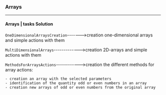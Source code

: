 ### Arrays ###
***
#### Arrays | tasks Solution ####

`OneDimensionalArraysCreation`------->creation one-dimensional arrays and simple actions with them

`MultiDimensionalArrays`------------->creation 2D-arrays and simple actions with them

`MethodsForArraysActions`------------>creation the different methods for array actions:
    
    - creation an array with the selected parameters
    - identification of the quantity odd or even numbers in an array
    - creation new arrays of odd or even numbers from the original array 
